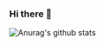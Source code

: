 ### Hi there 👋

<!--
**mijip0320/mijip0320** is a ✨ _special_ ✨ repository because its `README.md` (this file) appears on your GitHub profile.

Here are some ideas to get you started:

- 🔭 I’m currently working on ...
- 🌱 I’m currently learning ...
- 👯 I’m looking to collaborate on ...
- 🤔 I’m looking for help with ...
- 💬 Ask me about ...
- 📫 How to reach me: ...
- 😄 Pronouns: ...
- ⚡ Fun fact: ...
  -->


![Anurag's github stats](https://github-readme-stats.vercel.app/api?username=anuraghazra&theme=material-palenight&show_icons=true)

